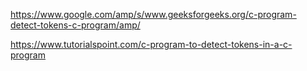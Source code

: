 https://www.google.com/amp/s/www.geeksforgeeks.org/c-program-detect-tokens-c-program/amp/






https://www.tutorialspoint.com/c-program-to-detect-tokens-in-a-c-program
